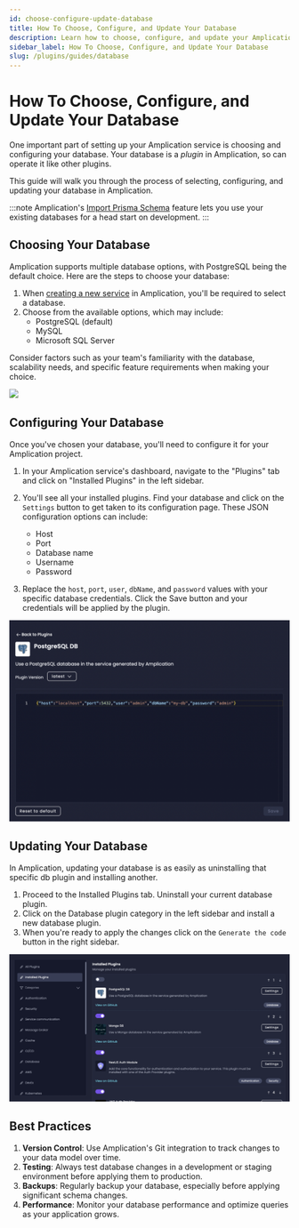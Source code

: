 ```yaml
---
id: choose-configure-update-database
title: How To Choose, Configure, and Update Your Database
description: Learn how to choose, configure, and update your Amplication database using plugins.
sidebar_label: How To Choose, Configure, and Update Your Database
slug: /plugins/guides/database
---
```


# How To Choose, Configure, and Update Your Database

One important part of setting up your Amplication service is choosing and configuring your database. Your database is a _plugin_ in Amplication, so can operate it like other plugins.

This guide will walk you through the process of selecting, configuring, and updating your database in Amplication.

:::note
Amplication's [Import Prisma Schema](/how-to/import-prisma-schema/) feature lets you use your existing databases for a head start on development.
:::

## Choosing Your Database

Amplication supports multiple database options, with PostgreSQL being the default choice. Here are the steps to choose your database:

1. When [creating a new service](/first-service/) in Amplication, you'll be required to select a database.
2. Choose from the available options, which may include:
   - PostgreSQL (default)
   - MySQL
   - Microsoft SQL Server

Consider factors such as your team's familiarity with the database, scalability needs, and specific feature requirements when making your choice.

![](./../getting-started/assets/first-service/database.png)

## Configuring Your Database

Once you've chosen your database, you'll need to configure it for your Amplication project.

1. In your Amplication service's dashboard, navigate to the "Plugins" tab and click on "Installed Plugins" in the left sidebar.
2. You'll see all your installed plugins. Find your database and click on the `Settings` button to get taken to its configuration page. These JSON configuration options can include:
   - Host
   - Port
   - Database name
   - Username
   - Password

3. Replace the `host`, `port`, `user`, `dbName`, and `password` values with your specific database credentials. Click the Save button and your credentials will be applied by the plugin.

![Amplication Database Settings Configuration Page](./../plugins/assets/guides/db-settings.png)

## Updating Your Database

In Amplication, updating your database is as easily as uninstalling that specific db plugin and installing another.

1. Proceed to the Installed Plugins tab. Uninstall your current database plugin.
2. Click on the Database plugin category in the left sidebar and install a new database plugin.
3. When you're ready to apply the changes click on the `Generate the code` button in the right sidebar.

![Amplication Database Update DB](./../plugins/assets/guides/another-database.png)

## Best Practices

1. **Version Control**: Use Amplication's Git integration to track changes to your data model over time.
2. **Testing**: Always test database changes in a development or staging environment before applying them to production.
3. **Backups**: Regularly backup your database, especially before applying significant schema changes.
4. **Performance**: Monitor your database performance and optimize queries as your application grows.
